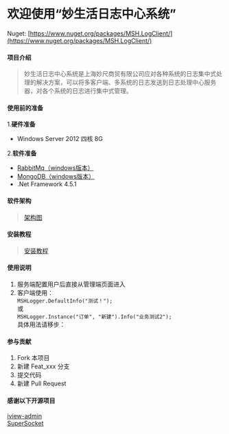 # 欢迎使用“妙生活日志中心系统”

Nuget:  [https://www.nuget.org/packages/MSH.LogClient/](https://www.nuget.org/packages/MSH.LogClient/)

#### **项目介绍**

> 妙生活日志中心系统是上海妙尺商贸有限公司应对各种系统的日志集中式处理的解决方案，可以将多客户端、多系统的日志发送到日志处理中心服务器，对各个系统的日志进行集中式管理。

#### **使用前的准备**

1.**硬件准备**

 - Windows Server 2012 四核 8G 

2.**软件准备**

 - [RabbitMq（windows版本）](http://www.rabbitmq.com/news.html#2018-07-05T17:00:00+00:00)
 - [MongoDB（windows版本）](https://www.mongodb.com/download-center#enterprise)
 - .Net Framework 4.5.1

#### **软件架构**

>  [架构图](https://gitee.com/wuyuege/LogSystem/wikis/pages)


#### **安装教程**
>  [安装教程](https://gitee.com/wuyuege/LogSystem/wikis/pages?title=%E7%B3%BB%E7%BB%9F%E7%9A%84%E5%AE%89%E8%A3%85&parent=)
#### **使用说明**
1. 服务端配置用户后直接从管理端页面进入
2. 客户端使用：   
`MSHLogger.DefaultInfo("测试！");`    
或    
`MSHLogger.Instance("订单", "新建").Info("业务测试2");`   
具体用法请移步：

#### **参与贡献**

1. Fork 本项目
2. 新建 Feat_xxx 分支
3. 提交代码
4. 新建 Pull Request

#### **感谢以下开源项目**
[iview-admin](https://github.com/iview/iview-admin)   
[SuperSocket](https://github.com/kerryjiang/SuperSocket)
